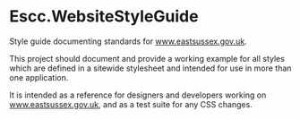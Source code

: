 Escc.WebsiteStyleGuide
======================

Style guide documenting standards for www.eastsussex.gov.uk.

This project should document and provide a working example for all styles which are defined in a 
sitewide stylesheet and intended for use in more than one application.

It is intended as a reference for designers and developers working on www.eastsussex.gov.uk, 
and as a test suite for any CSS changes.